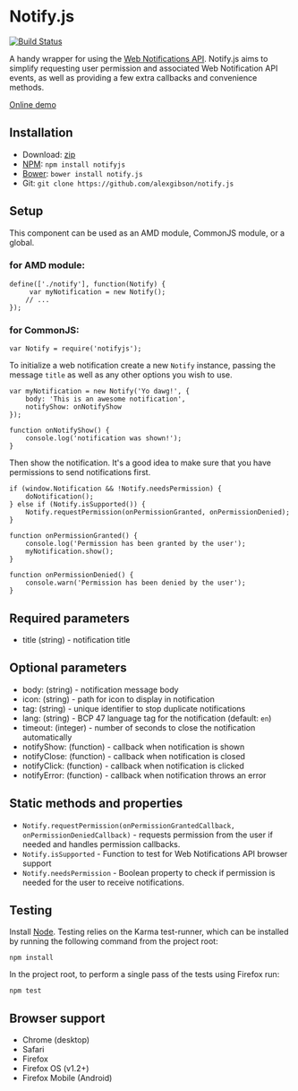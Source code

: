 Notify.js
=========

[![Build Status](https://travis-ci.org/alexgibson/notify.js.png?branch=master)](https://travis-ci.org/alexgibson/notify.js)

A handy wrapper for using the [Web Notifications API](http://www.w3.org/TR/notifications/). Notify.js aims to simplify requesting user permission and associated Web Notification API events, as well as providing a few extra callbacks and convenience methods.

[Online demo](http://alxgbsn.co.uk/notify.js/)

Installation
---------------------------------------

* Download: [zip](https://github.com/alexgibson/notify.js/zipball/master)
* [NPM](https://www.npmjs.org/): `npm install notifyjs`
* [Bower](https://github.com/twitter/bower/): `bower install notify.js`
* Git: `git clone https://github.com/alexgibson/notify.js`

Setup
---------

This component can be used as an AMD module, CommonJS module, or a global.

### for AMD module:
```
define(['./notify'], function(Notify) {
     var myNotification = new Notify();
    // ...
});
```

### for CommonJS:
```
var Notify = require('notifyjs');
```

To initialize a web notification create a new `Notify` instance, passing the message `title` as well as any other options you wish to use.

```
var myNotification = new Notify('Yo dawg!', {
	body: 'This is an awesome notification',
	notifyShow: onNotifyShow
});

function onNotifyShow() {
	console.log('notification was shown!');
}
```

Then show the notification.  It's a good idea to make sure that you have permissions to send notifications first.

```
if (window.Notification && !Notify.needsPermission) {
    doNotification();
} else if (Notify.isSupported()) {
    Notify.requestPermission(onPermissionGranted, onPermissionDenied);
}

function onPermissionGranted() {
	console.log('Permission has been granted by the user');
	myNotification.show();
}

function onPermissionDenied() {
	console.warn('Permission has been denied by the user');
}
```

Required parameters
-------------------

* title (string) - notification title

Optional parameters
-------------------

* body: (string) - notification message body
* icon: (string) - path for icon to display in notification
* tag: (string) - unique identifier to stop duplicate notifications
* lang: (string) - BCP 47 language tag for the notification (default: `en`)
* timeout: (integer) - number of seconds to close the notification automatically
* notifyShow: (function) - callback when notification is shown
* notifyClose: (function) - callback when notification is closed
* notifyClick: (function) - callback when notification is clicked
* notifyError: (function) - callback when notification throws an error

Static methods and properties
-----------------------------

* `Notify.requestPermission(onPermissionGrantedCallback, onPermissionDeniedCallback)` - requests permission from the user if needed and handles permission callbacks.
* `Notify.isSupported` - Function to test for Web Notifications API browser support
* `Notify.needsPermission` - Boolean property to check if permission is needed for the user to receive notifications.

Testing
-------

Install [Node](http://nodejs.org). Testing relies on the Karma test-runner, which can be installed by running the following command from the project root:

```
npm install
```

In the project root, to perform a single pass of the tests using Firefox run:

```
npm test
```

Browser support
---------------------------------------

- Chrome (desktop)
- Safari
- Firefox
- Firefox OS (v1.2+)
- Firefox Mobile (Android)
